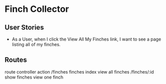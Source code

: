 # Finch Collector

## User Stories
- As a User, when I click the View All My Finches link, I want to see a page listing all of my finches.



## Routes

route controller action 
/finches  finches  index  view all finches
/finches/:id show finches view one finch
